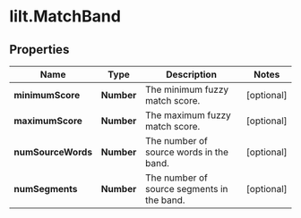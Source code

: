# lilt.MatchBand

## Properties
Name | Type | Description | Notes
------------ | ------------- | ------------- | -------------
**minimumScore** | **Number** | The minimum fuzzy match score. | [optional] 
**maximumScore** | **Number** | The maximum fuzzy match score. | [optional] 
**numSourceWords** | **Number** | The number of source words in the band. | [optional] 
**numSegments** | **Number** | The number of source segments in the band. | [optional] 
